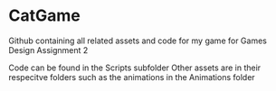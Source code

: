 # CatGame
Github containing all related assets and code for my game for Games Design Assignment 2

Code can be found in the Scripts subfolder
Other assets are in their respecitve folders such as the animations in the Animations folder

